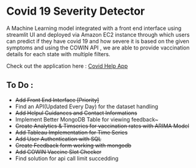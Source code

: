 # Covid 19 Severity Detector
A Machine Learning model integrated with a front end interface using streamlit UI and deployed via Amazon EC2 instance through which users can predict if they have covid 19 and how severe it is based on the given symptoms and using the COWIN API , we are able to provide vaccination details for each state with multiple filters. 

Check out the application here : [Covid Help App](http://65.0.130.4:8501/)

## To Do :
* ~~Add Front End Interface [Priority]~~ 
* Find an API(Updated Every Day) for the dataset handling 
* ~~Add Helpul Guidances and Contact Informations~~
* Implement Better MongoDB Table for viewing feedback~
* ~~Create Analytics & Timseries for vaccination rates with ARIMA Model~~
* ~~Add Tableau Implementation for Time Series~~
* ~~Add User Authentication with SQL~~
* ~~Create Feedback form working with mongodb~~
* ~~Add COWIN Vaccine Slot Checker~~
* Find solution for api call limit succedding 
